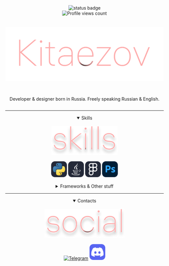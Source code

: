 <div align="center" class="head-me" style="display: flex; flex-direction: column; align-items: center;">
    <img src="https://api.statusbadges.me/badge/status/492044354714861570" alt="status badge" />
    <img src="https://komarev.com/ghpvc/?username=kitaezov&color=9963B3" alt="Profile views count" />
    <br>
    <br>
    <img src="https://github.com/kitaezov/kitaezov/blob/main/img/kitaezov.svg" alt="kitaezov logo" />
    <br>
    <br>
    <p>Developer & designer born in Russia. 
       Freely speaking Russian & English.</p>
</div>

----

<div align="center" class="skills" style="display: flex; flex-direction: column; align-items: center;">
    <details open>
        <summary>Skills</summary>
        <br>
        <img src="https://github.com/kitaezov/kitaezov/blob/main/img/skills.svg" alt="skills" />
        <br>
        <br>
        <img src="https://raw.githubusercontent.com/tandpfun/skill-icons/de91fca307a83d75fc5b1f6ce24540454acead41/icons/Python-Dark.svg" width="50" alt="Python" />
        <img src="https://raw.githubusercontent.com/tandpfun/skill-icons/de91fca307a83d75fc5b1f6ce24540454acead41/icons/Java-Dark.svg" width="50" alt="Java" />
        <img src="https://raw.githubusercontent.com/tandpfun/skill-icons/de91fca307a83d75fc5b1f6ce24540454acead41/icons/Figma-Dark.svg" width="50" alt="Figma" />
        <img src="https://raw.githubusercontent.com/tandpfun/skill-icons/de91fca307a83d75fc5b1f6ce24540454acead41/icons/Photoshop.svg" width="50" alt="Photoshop" />
        <br>
        <br>
        <details>
            <summary>Frameworks & Other stuff</summary>
            		<br>
            		<img src="https://skillicons.dev/icons?i=git,mysql,sql,fastapi,discord"/><br>
              		<a>And more...</a>		
            </details>
        </details>
</div>

----

<div align="center" class="contacts" style="display: flex; flex-direction: column; align-items: center;">
    <details open>
        <summary>Contacts</summary>
        <br>
        <img src="https://github.com/kitaezov/kitaezov/blob/main/img/social.svg" alt="social media" />
        <br>
        <br>
        <a href="https://t.me/"><img src="https://upload.wikimedia.org/wikipedia/commons/thumb/8/82/Telegram_logo.svg/512px-Telegram_logo.svg.png?20220101141644" width="50" alt="Telegram" /></a>
        <a href="https://discord.com/users/492044354714861570"><img src="https://raw.githubusercontent.com/tandpfun/skill-icons/de91fca307a83d75fc5b1f6ce24540454acead41/icons/Discord.svg" width="50" alt="Discord" /></a>
    </details>
</div>
